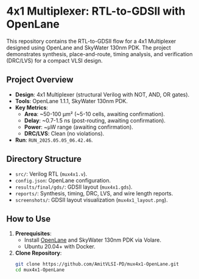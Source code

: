 # 4x1 Multiplexer: RTL-to-GDSII with OpenLane

This repository contains the RTL-to-GDSII flow for a 4x1 Multiplexer designed using OpenLane and SkyWater 130nm PDK. The project demonstrates synthesis, place-and-route, timing analysis, and verification (DRC/LVS) for a compact VLSI design.

## Project Overview
- **Design**: 4x1 Multiplexer (structural Verilog with NOT, AND, OR gates).
- **Tools**: OpenLane 1.1.1, SkyWater 130nm PDK.
- **Key Metrics**:
  - **Area**: ~50-100 µm² (~5-10 cells, awaiting confirmation).
  - **Delay**: ~0.7-1.5 ns (post-routing, awaiting confirmation).
  - **Power**: ~µW range (awaiting confirmation).
  - **DRC/LVS**: Clean (no violations).
- **Run**: `RUN_2025.05.05_06.42.46`.

## Directory Structure
- `src/`: Verilog RTL (`mux4x1.v`).
- `config.json`: OpenLane configuration.
- `results/final/gds/`: GDSII layout (`mux4x1.gds`).
- `reports/`: Synthesis, timing, DRC, LVS, and wire length reports.
- `screenshots/`: GDSII layout visualization (`mux4x1_layout.png`).

## How to Use
1. **Prerequisites**:
   - Install [OpenLane](https://openlane.readthedocs.io/en/latest/getting_started/installation/index.html) and SkyWater 130nm PDK via Volare.
   - Ubuntu 20.04+ with Docker.
2. **Clone Repository**:
   ```bash
   git clone https://github.com/AmitVLSI-PD/mux4x1-OpenLane.git
   cd mux4x1-OpenLane